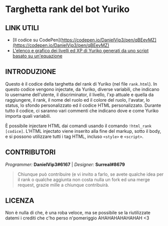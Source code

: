 # Targhetta rank del bot Yuriko




## LINK UTILI
* [Il codice su CodePen](https://codepen.io/DanielVip3/pen/qBEevMZ](https://codepen.io/DanielVip3/pen/qBEevMZ)
* [L'elenco e grafico dei livelli ed XP di Yuriko generati da uno script basato su un'equazione](https://docs.google.com/spreadsheets/d/1wIFcEvJ2j4CO_Bze7CfnsdhgDb4wcSAC_pDmwymlDfU/edit?usp=sharing)


## INTRODUZIONE
Questo è il codice della targhetta del rank di Yuriko (nel file `rank.html`).
In questo codice vengono injectate, da Yuriko, diverse variabili, che indicano lo username dell'utente, il discriminator, il livello, l'xp attuale e quella da raggiungere, il rank, il nome del ruolo ed il colore del ruolo, l'avatar, lo status, lo sfondo personalizzato ed il codice HTML personalizzato.
Durante tutto il codice, ci saranno vari commenti che indicano dove e come Yuriko importa quali variabili.

È possibile injectare HTML dai comandi usando il comando `!html_rank [codice]`.
L'HTML injectato viene inserito alla fine del markup, sotto il body, e si possono utilizzare tutti i tag HTML, incluso `<style>` e `<script>`.


## CONTRIBUTORI
*Programmer:* **DanielVip3#6167** |
*Designer:* **Surreal#8679**

> Chiunque può contribuire (e vi invito a farlo, se avete qualche idea per il rank o qualche aggiunta non costa nulla un fork ed una merge request, grazie mille a chiunque contribuirà.


## LICENZA
Non è nulla di che, è una roba veloce, ma se possibile se la riutilizzate datemi i crediti che c'ho perso n'pomeriggio AHAHAHAHAHAHAH <3
